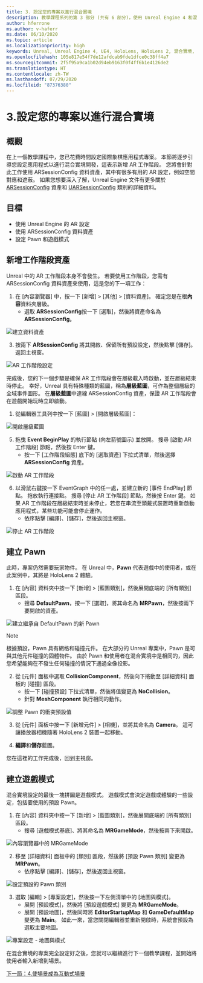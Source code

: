 ```yaml
---
title: 3. 設定您的專案以進行混合實境
description: 教學課程系列的第 3 部分 (共有 6 部分)，使用 Unreal Engine 4 和混合實境工具組 UX 工具外掛程式來建置簡單的國際象棋應用程式
author: hferrone
ms.author: v-haferr
ms.date: 06/10/2020
ms.topic: article
ms.localizationpriority: high
keywords: Unreal, Unreal Engine 4, UE4, HoloLens, HoloLens 2, 混合實境, 教學課程, 開始使用, mrtk, uxt, UX 工具, 文件
ms.openlocfilehash: 105e817e54f7de12afdcab9fde1dfce0c38ff4a7
ms.sourcegitcommit: 2f5f95a9ca1b02d94eb9163f0f4ff6b1e4126de2
ms.translationtype: HT
ms.contentlocale: zh-TW
ms.lasthandoff: 07/29/2020
ms.locfileid: "87376380"
---
```

# <a name="3-setting-up-your-project-for-mixed-reality"></a>3.設定您的專案以進行混合實境

## <a name="overview"></a>概觀

在上一個教學課程中，您已花費時間設定國際象棋應用程式專案。 本節將逐步引導您設定應用程式以進行混合實境開發，這表示新增 AR 工作階段。 您將會針對此工作使用 ARSessionConfig 資料資產，其中有很多有用的 AR 設定，例如空間對應和遮蔽。 如果您想要深入了解，Unreal Engine 文件有更多關於 [ARSessionConfig](https://docs.unrealengine.com/en-US/PythonAPI/class/ARSessionConfig.html) 資產和 [UARSessionConfig](https://docs.unrealengine.com/en-US/API/Runtime/AugmentedReality/UARSessionConfig/index.html) 類別的詳細資料。

## <a name="objectives"></a>目標
* 使用 Unreal Engine 的 AR 設定 
* 使用 ARSessionConfig 資料資產
* 設定 Pawn 和遊戲模式

## <a name="adding-the-session-asset"></a>新增工作階段資產
Unreal 中的 AR 工作階段本身不會發生。 若要使用工作階段，您需有 ARSessionConfig 資料資產來使用，這是您的下一項工作：

1. 在 [內容瀏覽器] 中，按一下 [新增] > [其他] > [資料資產]。 確定您是在根**內容**資料夾層級。 
    * 選取 **ARSessionConfig**按一下 [選取]，然後將資產命名為 **ARSessionConfig**。

![建立資料資產](images/unreal-uxt/3-createasset.PNG)

3. 按兩下 **ARSessionConfig** 將其開啟、保留所有預設設定，然後點擊 [儲存]。 返回主視窗。 

![AR 工作階段設定](images/unreal-uxt/3-arsessionconfig.PNG)

完成後，您的下一個步驟是確保 AR 工作階段會在層級載入時啟動，並在層級結束時停止。 幸好，Unreal 具有特殊種類的藍圖，稱為**層級藍圖**，可作為整個層級的全域事件圖形。 在**層級藍圖**中連線 ARSessionConfig 資產，保證 AR 工作階段會在遊戲開始玩時立即啟動。

1. 從編輯器工具列中按一下 [藍圖] > [開啟層級藍圖]： 

![開啟層級藍圖](images/unreal-uxt/3-level-blueprint.PNG)

5. 拖曳 **Event BeginPlay** 的執行節點 (向左箭號圖示) 並放開。 搜尋 [啟動 AR 工作階段] 節點，然後按 Enter 鍵。  
    * 按一下 [工作階段組態] 底下的 [選取資產] 下拉式清單，然後選擇 **ARSessionConfig** 資產。 

![啟動 AR 工作階段](images/unreal-uxt/3-start-ar-session.PNG)

6. 以滑鼠右鍵按一下 EventGraph 中的任一處，並建立新的 [事件 EndPlay] 節點。 拖放執行連接點。 搜尋 [停止 AR 工作階段] 節點，然後按 Enter 鍵。 如果 AR 工作階段在層級結束時並未停止，若您在串流至頭戴式裝置時重新啟動應用程式，某些功能可能會停止運作。 
    * 依序點擊 [編譯]、[儲存]，然後返回主視窗。

![停止 AR 工作階段](images/unreal-uxt/3-stoparsession.PNG)

## <a name="create-a-pawn"></a>建立 Pawn
此時，專案仍然需要玩家物件。 在 Unreal 中，**Pawn** 代表遊戲中的使用者，或在此案例中，其將是 HoloLens 2 體驗。

1. 在 [內容] 資料夾中按一下 [新增] > [藍圖類別]，然後展開底端的 [所有類別] 區段。 
    * 搜尋 **DefaultPawn**，按一下 [選取]，將其命名為 **MRPawn**，然後按兩下要開啟的資產。 

![建立繼承自 DefaultPawn 的新 Pawn](images/unreal-uxt/3-defaultpawn.PNG)

> [!NOTE]
> 根據預設，Pawn 具有網格和碰撞元件。 在大部分的 Unreal 專案中，Pawn 是可與其他元件碰撞的固體物件。 由於 Pawn 和使用者在混合實境中是相同的，因此您希望能夠在不發生任何碰撞的情況下通過全像投影。 

2. 從 [元件] 面板中選取 **CollisionComponent**，然後向下捲動至 [詳細資料] 面板的 [碰撞] 區段。 
    * 按一下 [碰撞預設] 下拉式清單，然後將值變更為 **NoCollision**。 
    * 針對 **MeshComponent** 執行相同的動作。

![調整 Pawn 的衝突預設值](images/unreal-uxt/3-nocollision.PNG)

3. 從 [元件] 面板中按一下 [新增元件] > [相機]，並將其命名為 **Camera**。 這可讓播放器相機隨著 HoloLens 2 裝置一起移動。

4. **編譯**和**儲存**藍圖。

您在這裡的工作完成後，回到主視窗。

## <a name="create-a-game-mode"></a>建立遊戲模式
混合實境設定的最後一塊拼圖是遊戲模式。 遊戲模式會決定遊戲或體驗的一些設定，包括要使用的預設 Pawn。

1.  在 [內容] 資料夾中按一下 [新增] > [藍圖類別]，然後展開底端的 [所有類別] 區段。 
    * 搜尋 [遊戲模式基底]、將其命名為 **MRGameMode**，然後按兩下來開啟。 

![內容瀏覽器中的 MRGameMode](images/unreal-uxt/3-gamemode.PNG)

2.  移至 [詳細資料] 面板中的 [類別] 區段，然後將 [預設 Pawn 類別] 變更為 **MRPawn**。 
    * 依序點擊 [編譯]、[儲存]，然後返回主視窗。 

![設定預設的 Pawn 類別](images/unreal-uxt/3-setpawn.PNG)

3.  選取 [編輯] > [專案設定]，然後按一下左側清單中的 [地圖與模式]。 
    * 展開 [預設模式]，然後將 [預設遊戲模式] 變更為 **MRGameMode**。 
    * 展開 [預設地圖]，然後同時將 **EditorStartupMap** 和 **GameDefaultMap** 變更為 **Main**。 如此一來，當您關閉編輯器並重新開啟時，系統會預設為選取主要地圖。

![專案設定 - 地圖與模式](images/unreal-uxt/3-mapsandmodes.PNG)

在混合實境的專案完全設定好之後，您就可以繼續進行下一個教學課程，並開始將使用者輸入新增到場景。 

[下一節：4.使場景成為互動式場景](unreal-uxt-ch4.md)